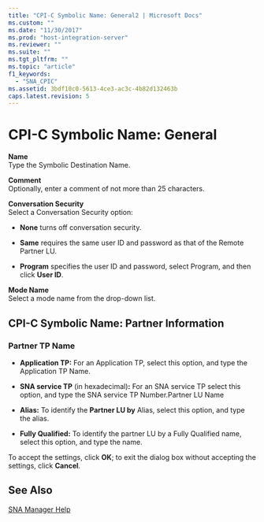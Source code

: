 ```yaml
---
title: "CPI-C Symbolic Name: General2 | Microsoft Docs"
ms.custom: ""
ms.date: "11/30/2017"
ms.prod: "host-integration-server"
ms.reviewer: ""
ms.suite: ""
ms.tgt_pltfrm: ""
ms.topic: "article"
f1_keywords: 
  - "SNA_CPIC"
ms.assetid: 3bdf10c0-5613-4ce3-ac3c-4b82d132463b
caps.latest.revision: 5
---
```

# CPI-C Symbolic Name: General
**Name**  
 Type the Symbolic Destination Name.  
  
 **Comment**  
 Optionally, enter a comment of not more than 25 characters.  
  
 **Conversation Security**  
 Select a Conversation Security option:  
  
-   **None** turns off conversation security.  
  
-   **Same** requires the same user ID and password as that of the Remote Partner LU.  
  
-   **Program** specifies the user ID and password, select Program, and then click **User ID**.  
  
 **Mode Name**  
 Select a mode name from the drop-down list.  
  
## CPI-C Symbolic Name: Partner Information  
  
### Partner TP Name  
  
-   **Application TP:** For an Application TP, select this option, and type the Application TP Name.  
  
-   **SNA service TP** (in hexadecimal)**:** For an SNA service TP select this option, and type the SNA service TP Number.Partner LU Name  
  
-   **Alias:** To identify the **Partner LU by** Alias, select this option, and type the alias.  
  
-   **Fully Qualified:** To identify the partner LU by a Fully Qualified name, select this option, and type the name.  
  
 To accept the settings, click **OK**; to exit the dialog box without accepting the settings, click **Cancel**.  
  
## See Also  
 [SNA Manager Help](../core/sna-manager-help2.md)